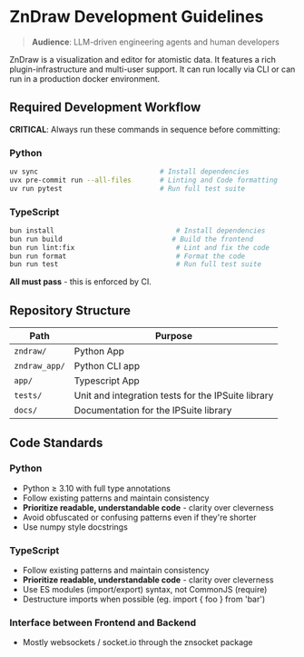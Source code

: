 # ZnDraw Development Guidelines

> **Audience**: LLM-driven engineering agents and human developers

ZnDraw is a visualization and editor for atomistic data.
It features a rich plugin-infrastructure and multi-user support.
It can run locally via CLI or can run in a production docker environment.


## Required Development Workflow

**CRITICAL**: Always run these commands in sequence before committing:

### Python
```bash
uv sync                              # Install dependencies
uvx pre-commit run --all-files       # Linting and Code formatting
uv run pytest                        # Run full test suite
```
### TypeScript
```bash
bun install                              # Install dependencies
bun run build                           # Build the frontend
bun run lint:fix                         # Lint and fix the code
bun run format                           # Format the code
bun run test                             # Run full test suite
```

**All must pass** - this is enforced by CI.

## Repository Structure
| Path              | Purpose                                                |
|-------------------|--------------------------------------------------------|
| `zndraw/`         | Python App                                             |
| `zndraw_app/`     | Python CLI app                                         |
| `app/`            | Typescript App                                         |
| `tests/`          | Unit and integration tests for the IPSuite library     |
| `docs/`           | Documentation for the IPSuite library                  |


## Code Standards

### Python
- Python ≥ 3.10 with full type annotations
- Follow existing patterns and maintain consistency
- **Prioritize readable, understandable code** - clarity over cleverness
- Avoid obfuscated or confusing patterns even if they're shorter
- Use numpy style docstrings

### TypeScript
- Follow existing patterns and maintain consistency
- **Prioritize readable, understandable code** - clarity over cleverness
- Use ES modules (import/export) syntax, not CommonJS (require)
- Destructure imports when possible (eg. import { foo } from 'bar')

### Interface between Frontend and Backend
- Mostly websockets / socket.io through the znsocket package

